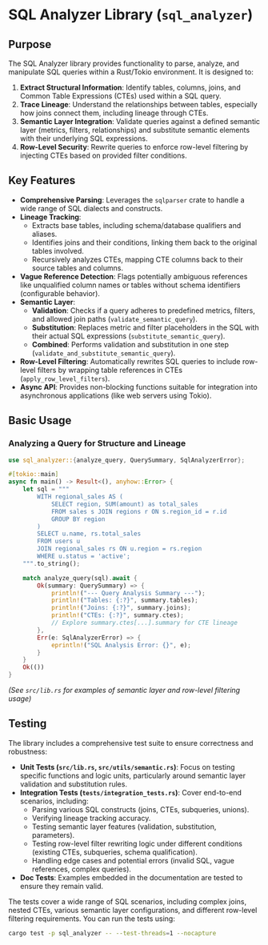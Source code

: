 # SQL Analyzer Library (`sql_analyzer`)

## Purpose

The SQL Analyzer library provides functionality to parse, analyze, and manipulate SQL queries within a Rust/Tokio environment. It is designed to:

1.  **Extract Structural Information**: Identify tables, columns, joins, and Common Table Expressions (CTEs) used within a SQL query.
2.  **Trace Lineage**: Understand the relationships between tables, especially how joins connect them, including lineage through CTEs.
3.  **Semantic Layer Integration**: Validate queries against a defined semantic layer (metrics, filters, relationships) and substitute semantic elements with their underlying SQL expressions.
4.  **Row-Level Security**: Rewrite queries to enforce row-level filtering by injecting CTEs based on provided filter conditions.

## Key Features

-   **Comprehensive Parsing**: Leverages the `sqlparser` crate to handle a wide range of SQL dialects and constructs.
-   **Lineage Tracking**:
    -   Extracts base tables, including schema/database qualifiers and aliases.
    -   Identifies joins and their conditions, linking them back to the original tables involved.
    -   Recursively analyzes CTEs, mapping CTE columns back to their source tables and columns.
-   **Vague Reference Detection**: Flags potentially ambiguous references like unqualified column names or tables without schema identifiers (configurable behavior).
-   **Semantic Layer**:
    -   **Validation**: Checks if a query adheres to predefined metrics, filters, and allowed join paths (`validate_semantic_query`).
    -   **Substitution**: Replaces metric and filter placeholders in the SQL with their actual SQL expressions (`substitute_semantic_query`).
    -   **Combined**: Performs validation and substitution in one step (`validate_and_substitute_semantic_query`).
-   **Row-Level Filtering**: Automatically rewrites SQL queries to include row-level filters by wrapping table references in CTEs (`apply_row_level_filters`).
-   **Async API**: Provides non-blocking functions suitable for integration into asynchronous applications (like web servers using Tokio).

## Basic Usage

### Analyzing a Query for Structure and Lineage

```rust
use sql_analyzer::{analyze_query, QuerySummary, SqlAnalyzerError};

#[tokio::main]
async fn main() -> Result<(), anyhow::Error> {
    let sql = """
        WITH regional_sales AS (
            SELECT region, SUM(amount) as total_sales
            FROM sales s JOIN regions r ON s.region_id = r.id
            GROUP BY region
        )
        SELECT u.name, rs.total_sales
        FROM users u
        JOIN regional_sales rs ON u.region = rs.region
        WHERE u.status = 'active';
    """.to_string();

    match analyze_query(sql).await {
        Ok(summary: QuerySummary) => {
            println!("--- Query Analysis Summary ---");
            println!("Tables: {:?}", summary.tables);
            println!("Joins: {:?}", summary.joins);
            println!("CTEs: {:?}", summary.ctes);
            // Explore summary.ctes[...].summary for CTE lineage
        },
        Err(e: SqlAnalyzerError) => {
            eprintln!("SQL Analysis Error: {}", e);
        }
    }
    Ok(())
}

```

*(See `src/lib.rs` for examples of semantic layer and row-level filtering usage)*

## Testing

The library includes a comprehensive test suite to ensure correctness and robustness:

-   **Unit Tests (`src/lib.rs`, `src/utils/semantic.rs`)**: Focus on testing specific functions and logic units, particularly around semantic layer validation and substitution rules.
-   **Integration Tests (`tests/integration_tests.rs`)**: Cover end-to-end scenarios, including:
    -   Parsing various SQL constructs (joins, CTEs, subqueries, unions).
    -   Verifying lineage tracking accuracy.
    -   Testing semantic layer features (validation, substitution, parameters).
    -   Testing row-level filter rewriting logic under different conditions (existing CTEs, subqueries, schema qualification).
    -   Handling edge cases and potential errors (invalid SQL, vague references, complex queries).
-   **Doc Tests**: Examples embedded in the documentation are tested to ensure they remain valid.

The tests cover a wide range of SQL scenarios, including complex joins, nested CTEs, various semantic layer configurations, and different row-level filtering requirements. You can run the tests using:

```bash
cargo test -p sql_analyzer -- --test-threads=1 --nocapture
``` 